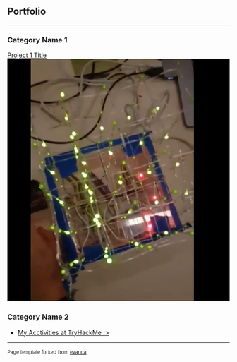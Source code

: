 ## Portfolio

---

### Category Name 1 

[Project 1 Title](/sample_page)
<img src="images/Project1.jpg?raw=true"/>


### Category Name 2

- [My Acctivities at TryHackMe :> ](https://tryhackme.com/p/SBK)





---
<p style="font-size:11px">Page template forked from <a href="https://github.com/evanca/quick-portfolio">evanca</a></p>
<!-- Remove above link if you don't want to attibute -->
